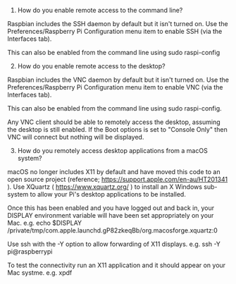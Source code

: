 1) How do you enable remote access to the command line?

Raspbian includes the SSH daemon by default but it isn't turned on. Use the Preferences/Raspberry Pi Configuration menu item to enable SSH (via the Interfaces tab).

This can also be enabled from the command line using sudo raspi-config

2) How do you enable remote access to the desktop?

Raspbian includes the VNC daemon by default but it isn't turned on. Use the Preferences/Raspberry Pi Configuration menu item to enable VNC (via the Interfaces tab).

This can also be enabled from the command line using sudo raspi-config.

Any VNC client should be able to remotely access the desktop, assuming the desktop is still enabled. If the Boot options is set to "Console Only" then VNC will connect but nothing will be displayed.

3) How do you remotely access desktop applications from a macOS system?

macOS no longer includes X11 by default and have moved this code to an open source project (reference; https://support.apple.com/en-au/HT201341 ). Use XQuartz ( https://www.xquartz.org/ ) to install an X Windows sub-system to allow your Pi's desktop applications to be installed.

Once this has been enabled and you have logged out and back in, your DISPLAY environment variable will have been set appropriately on your Mac. e.g. 
echo $DISPLAY
/private/tmp/com.apple.launchd.gP82zkeqBb/org.macosforge.xquartz:0

Use ssh with the -Y option to allow forwarding of X11 displays. e.g. 
ssh -Y pi@raspberrypi

To test the connectivity run an X11 application and it should appear on your Mac systme. e.g. 
xpdf
